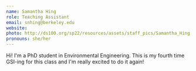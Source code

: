 ```yaml
---
name: Samantha Hing
role: Teaching Assistant
email: snhing@berkeley.edu
website: 
photo: http://ds100.org/sp22/resources/assets/staff_pics/Samantha_Hing.jpg
pronouns: she/her
---
```

Hi! I'm a PhD student in Environmental Engineering. This is my fourth time GSI-ing for this class and I'm really excited to do it again!
